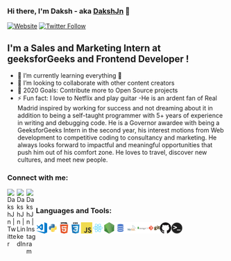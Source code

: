 ### Hi there, I'm Daksh - aka [DakshJn][website] 👋


[![Website](https://img.shields.io/website?label=dakshjn.github.io/Portfolio-Website/&style=for-the-badge&url=https%3A%2F%2Fdakshjn.github.io/Portfolio-Website/)](https://dakshjn.github.io/Portfolio-Website/)
[![Twitter Follow](https://img.shields.io/twitter/follow/DakshJn?color=1DA1F2&logo=twitter&style=for-the-badge)](https://twitter.com/daksh__jain)

## I'm a Sales and Marketing Intern at geeksforGeeks and Frontend Developer !

- 🌱 I’m currently learning everything 🤣
- 👯 I’m looking to collaborate with other content creators
- 🥅 2020 Goals: Contribute more to Open Source projects
- ⚡ Fun fact: I love to Netflix and play guitar
-He is an ardent fan of Real Madrid inspired by working for success and not dreaming about it in addition to being a self-taught programmer with 5+ years of experience in writing and debugging code. He is a Governor awardee with being a GeeksforGeeks Intern in the second year, his interest motions from Web development to competitive coding to consultancy and marketing. He always looks forward to impactful and meaningful opportunities that push him out of his comfort zone. He loves to travel, discover new cultures, and meet new people.

### Connect with me:


[<img align="left" alt="DakshJn | Twitter" width="22px" src="https://cdn.jsdelivr.net/npm/simple-icons@v3/icons/twitter.svg" />][twitter]
[<img align="left" alt="DakshJn | LinkedIn" width="22px" src="https://cdn.jsdelivr.net/npm/simple-icons@v3/icons/linkedin.svg" />][linkedin]
[<img align="left" alt="DakshJn | Instagram" width="22px" src="https://cdn.jsdelivr.net/npm/simple-icons@v3/icons/instagram.svg" />][instagram]

<br />

### Languages and Tools:

[<img align="left" alt="Visual Studio Code" width="26px" src="https://raw.githubusercontent.com/github/explore/80688e429a7d4ef2fca1e82350fe8e3517d3494d/topics/visual-studio-code/visual-studio-code.png" />][linkedin]
[<img align="left" alt="Python" width="26px" src="https://raw.githubusercontent.com/github/explore/80688e429a7d4ef2fca1e82350fe8e3517d3494d/topics/python/python.png" />][linkedin]
[<img align="left" alt="HTML5" width="26px" src="https://raw.githubusercontent.com/github/explore/80688e429a7d4ef2fca1e82350fe8e3517d3494d/topics/html/html.png" />][linkedin]
[<img align="left" alt="CSS3" width="26px" src="https://raw.githubusercontent.com/github/explore/80688e429a7d4ef2fca1e82350fe8e3517d3494d/topics/css/css.png" />][linkedin]
[<img align="left" alt="JavaScript" width="26px" src="https://raw.githubusercontent.com/github/explore/80688e429a7d4ef2fca1e82350fe8e3517d3494d/topics/javascript/javascript.png" />][linkedin]
[<img align="left" alt="React" width="26px" src="https://raw.githubusercontent.com/github/explore/80688e429a7d4ef2fca1e82350fe8e3517d3494d/topics/react/react.png" />][linkedin]
[<img align="left" alt="Node.js" width="26px" src="https://raw.githubusercontent.com/github/explore/80688e429a7d4ef2fca1e82350fe8e3517d3494d/topics/nodejs/nodejs.png" />][linkedin]
[<img align="left" alt="SQL" width="26px" src="https://raw.githubusercontent.com/github/explore/80688e429a7d4ef2fca1e82350fe8e3517d3494d/topics/sql/sql.png" />][linkedin]
[<img align="left" alt="MySQL" width="26px" src="https://raw.githubusercontent.com/github/explore/80688e429a7d4ef2fca1e82350fe8e3517d3494d/topics/mysql/mysql.png" />][linkedin]
[<img align="left" alt="MongoDB" width="26px" src="https://raw.githubusercontent.com/github/explore/80688e429a7d4ef2fca1e82350fe8e3517d3494d/topics/mongodb/mongodb.png" />][linkedin]
[<img align="left" alt="Git" width="26px" src="https://raw.githubusercontent.com/github/explore/80688e429a7d4ef2fca1e82350fe8e3517d3494d/topics/git/git.png" />][linkedin]
[<img align="left" alt="GitHub" width="26px" src="https://raw.githubusercontent.com/github/explore/78df643247d429f6cc873026c0622819ad797942/topics/github/github.png" />][linkedin]
[<img align="left" alt="Terminal" width="26px" src="https://raw.githubusercontent.com/github/explore/80688e429a7d4ef2fca1e82350fe8e3517d3494d/topics/terminal/terminal.png" />][linkedin]
<br />
<br />

[website]:https://dakshjn.github.io/Portfolio-Website/
[twitter]: https://twitter.com/daksh__jain
[instagram]:https://www.instagram.com/dakshjn.09/
[linkedin]: https://www.linkedin.com/in/daksh-jain-661455191/
